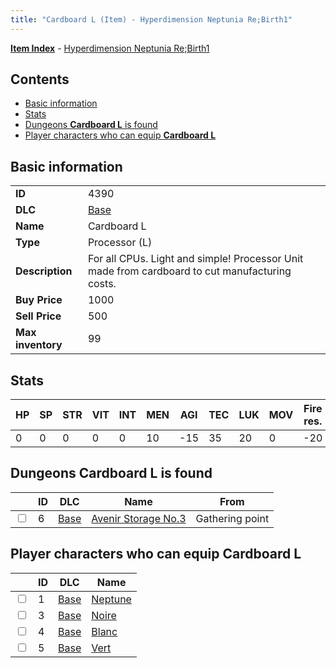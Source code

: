 ```yaml
---
title: "Cardboard L (Item) - Hyperdimension Neptunia Re;Birth1"
---
```


[**Item Index**](/neptunia/rb1/item/index.html) - [Hyperdimension Neptunia Re;Birth1](/neptunia/rb1)

## Contents

- [Basic information](#basic-information)
- [Stats](#stats)
- [Dungeons **Cardboard L** is found](#dungeons-cardboard-l-is-found)
- [Player characters who can equip **Cardboard L**](#player-characters-who-can-equip-cardboard-l)

## Basic information

|   |   |
| -- | -- |
| **ID** | 4390 |
| **DLC** | [Base](/neptunia/rb1/dlc/1-base.html) |
| **Name** | Cardboard L |
| **Type** | Processor (L) |
| **Description** | For all CPUs. Light and simple! Processor Unit made from cardboard to cut manufacturing costs. |
| **Buy Price** | 1000 |
| **Sell Price** | 500 |
| **Max inventory** | 99 |


## Stats

| HP | SP | STR | VIT | INT | MEN | AGI | TEC | LUK | MOV | Fire res. | Ice res. | Wind res. | Lightning res. |
| -- | -- | --- | --- | --- | --- | --- | --- | --- | --- | --------- | -------- | --------- | -------------- |
| 0 | 0 | 0 | 0 | 0 | 10 | -15 | 35 | 20 | 0 | -20 | 0 | 0 | 0 |


## Dungeons **Cardboard L** is found

|    | ID | DLC | Name | From |
| -- | -- | --- | ---- | ---- |
| <input type="checkbox" id="rb1-dungeon-1-6" class="trackbox" /> | 6 | [Base](/neptunia/rb1/dlc/1-base.html) | [Avenir Storage No.3](/neptunia/rb1/dungeon/1-6-avenir-storage-no-3.html) | Gathering point |


## Player characters who can equip **Cardboard L**

|    | ID | DLC | Name |
| -- | -- | --- | ---- |
| <input type="checkbox" id="rb1-player-1-1" class="trackbox" /> | 1 | [Base](/neptunia/rb1/dlc/1-base.html) | [Neptune](/neptunia/rb1/player/1-1-neptune.html) |
| <input type="checkbox" id="rb1-player-1-3" class="trackbox" /> | 3 | [Base](/neptunia/rb1/dlc/1-base.html) | [Noire](/neptunia/rb1/player/1-3-noire.html) |
| <input type="checkbox" id="rb1-player-1-4" class="trackbox" /> | 4 | [Base](/neptunia/rb1/dlc/1-base.html) | [Blanc](/neptunia/rb1/player/1-4-blanc.html) |
| <input type="checkbox" id="rb1-player-1-5" class="trackbox" /> | 5 | [Base](/neptunia/rb1/dlc/1-base.html) | [Vert](/neptunia/rb1/player/1-5-vert.html) |
